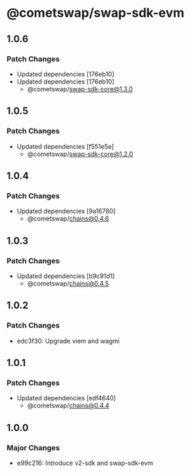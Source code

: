 # @cometswap/swap-sdk-evm

## 1.0.6

### Patch Changes

- Updated dependencies [176eb10]
- Updated dependencies [176eb10]
  - @cometswap/swap-sdk-core@1.3.0

## 1.0.5

### Patch Changes

- Updated dependencies [f551e5e]
  - @cometswap/swap-sdk-core@1.2.0

## 1.0.4

### Patch Changes

- Updated dependencies [9a16780]
  - @cometswap/chains@0.4.6

## 1.0.3

### Patch Changes

- Updated dependencies [b9c91d1]
  - @cometswap/chains@0.4.5

## 1.0.2

### Patch Changes

- edc3f30: Upgrade viem and wagmi

## 1.0.1

### Patch Changes

- Updated dependencies [edf4640]
  - @cometswap/chains@0.4.4

## 1.0.0

### Major Changes

- e99c216: Introduce v2-sdk and swap-sdk-evm
